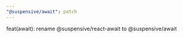 ```yaml
---
"@suspensive/await": patch
---
```


feat(await): rename @suspensive/react-await to @suspensive/await
